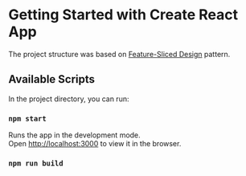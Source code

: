 # Getting Started with Create React App

The project structure was based on [Feature-Sliced Design](https://feature-sliced.design/) pattern.

## Available Scripts

In the project directory, you can run:

### `npm start`

Runs the app in the development mode.\
Open [http://localhost:3000](http://localhost:3000) to view it in the browser.

### `npm run build`